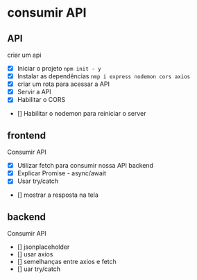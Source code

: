 # consumir API

## API

criar um api

- [x] Iniciar o projeto `npm init - y`
- [x] Instalar as dependências `nmp i express nodemon cors axios`
- [x] criar um rota para acessar a API
- [x] Servir a API
- [x] Habilitar o CORS
- [] Habilitar o nodemon para reiniciar o server

## frontend

Consumir API

- [x] Utilizar fetch para consumir nossa API backend
- [x] Explicar Promise - async/await
- [x] Usar try/catch
- [] mostrar a resposta na tela

## backend

Consumir API

- [] jsonplaceholder
- [] usar axios
- [] semelhanças entre axios e fetch
- [] uar try/catch
